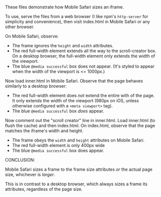 These files demonstrate how Mobile Safari sizes an iframe.

To use, serve the files from a web browser (I like npm's `http-server` for simplicity and convenience), then
visit index.html in Mobile Safari or any other browser.

On Mobile Safari, observe:
* The frame ignores the `height` and `width` attributes.
* The red full-width element extends all the way to the scroll-creator box. On a desktop browser, the full-width element only extends the width of the viewport.
* The blue `@media successful` box does not appear. (It's styled to appear when the width of the viewport is <= 1000px.)

Now load inner.html in Mobile Safari. Observe that the page behaves similarly to a desktop browser:
* The red full-width element does *not* extend the entire with of the page. It only extends the width of the viewport (980px on iOS, unless otherwise configured with a `<meta viewport>` tag).
* The blue `@media successful` box *does* appear.

Now comment out the "scroll creator" line in inner.html. Load inner.html (to flush the cache) and then index.html. On index.html, observe that the page matches the iframe's width and height.
* The frame obeys the `width` and `height` attributes on Mobile Safari.
* The red full-width element is only 400px wide
* The blue `@media successful` box does appear.


CONCLUSION:

Mobile Safari sizes a frame to the frame size attributes *or* the actual page size, whichever is *larger*.

This is in contrast to a desktop browser, which always sizes a frame its attributes, regardless of the page size.